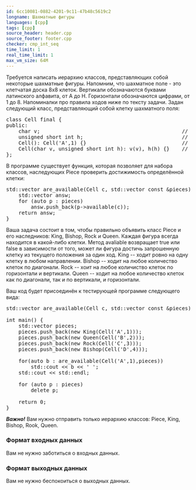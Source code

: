 ```yaml
---
id: 6cc10081-0882-4201-9c11-47b48c5619c2
longname: Шахматные фигуры
languages: [cpp]
tags: [cpp]
source_header: header.cpp
source_footer: footer.cpp
checker: cmp_int_seq
time_limit: 1
real_time_limit: 1
max_vm_size: 64M
---
```


Требуется написать иерархию классов, представляющих собой некоторые шахматные фигуры.
Напомним, что шахматное поле - это клетчатая доска 8x8 клеток. Вертикали обозначаются буквами латинского алфавита, от A до H. Горизонтали обозначаются цифрами, от 1 до 8. Напоминалки про правила ходов ниже по тексту задачи.
Задан следующий класс, представляющий собой клетку шахматного поля:
<pre>
class Сell final {
public:
    char v; 					                         // Вертикаль, от 'A' до 'H'
    unsigned short int h;		                         // Горизонталь, от '1' до '8'
    Cell(): Cell('A',1) {}			                     // Конструктор клетки по умолчанию
    Cell(char v, unsigned short int h): v(v), h(h) {}	 // Конструктор заданной клетки поля с параметрами
};
</pre>

В программе существует функция, которая позволяет для набора классов, наследующих Piece проверить достижимость определённой клетки:
<pre>
std::vector<bool> are_available(Cell c, std::vector<Piece*> const &pieces) {
    std::vector<bool> answ;
    for (auto p : pieces)
        answ.push_back(p->available(c));
    return answ;
}
</pre>

Ваша задача состоит в том, чтобы правильно объявить класс Piece и его наследников: King, Bishop, Rock и Queen.
Каждая фигура всегда находится в какой-либо клетки. Метод avaliable возвращает true или false в зависимости от того, может ли фигура достичь запрошенную клетку из текущего положения за один ход.
King -- ходит ровно на одну клетку в любом направлении.
Bishop -- ходит на любое количество клеток по диагонали.
Rock -- хоит на любое количиство клеток по горизонтали и вертикали.
Queen -- ходит на любое количество клеток как по диагонали, так и по вертикали, и горизонтали.

Ваш код будет присоединён к тестирующей программе следующего вида:
<pre>
std::vector<bool> are_available(Cell c, std::vector<Piece*> const &pieces);

int main() {
    std::vector<Piece*> pieces;
    pieces.push_back(new King(Cell('A',1)));
    pieces.push_back(new Queen(Cell('B',2)));
    pieces.push_back(new Rock(Cell('C',3)));
    pieces.push_back(new Bishop(Cell('D',4)));

    for(auto b : are_available(Cell('A',1),pieces))
        std::cout << b << ' ';
    std::cout << std::endl;

    for (auto p : pieces)
        delete p;

    return 0;
}
</pre>

***Важно!*** Вам нужно отправить только иерархию классов: Piece, King, Bishop, Rook, Queen.

### Формат входных данных

Вам не нужно заботиться о входных данных.

### Формат выходных данных

Вам не нужно беспокоиться о выходных данных.